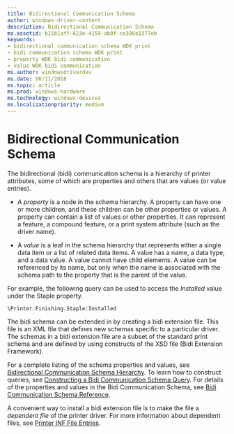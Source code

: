 ```yaml
---
title: Bidirectional Communication Schema
author: windows-driver-content
description: Bidirectional Communication Schema
ms.assetid: b15b1aff-623e-4159-ab0f-ce386a1377eb
keywords:
- bidirectional communication schema WDK print
- bidi communication schema WDK print
- property WDK bidi communication
- value WDK bidi communication
ms.author: windowsdriverdev
ms.date: 06/11/2018
ms.topic: article
ms.prod: windows-hardware
ms.technology: windows-devices
ms.localizationpriority: medium
---
```


# Bidirectional Communication Schema


The bidirectional (bidi) communication schema is a hierarchy of printer attributes, some of which are properties and others that are values (or value entries).

-   A *property* is a node in the schema hierarchy. A property can have one or more children, and these children can be other properties or values. A property can contain a list of values or other properties. It can represent a feature, a compound feature, or a print system attribute (such as the driver name).

-   A *value* is a leaf in the schema hierarchy that represents either a single data item or a list of related data items. A value has a name, a data type, and a data value. A value cannot have child elements. A value can be referenced by its name, but only when the name is associated with the schema path to the property that is the parent of the value.

For example, the following query can be used to access the *Installed* value under the Staple property.

`\Printer.Finishing.Staple:Installed`

The bidi schema can be extended in by creating a bidi extension file. This file is an XML file that defines new schemas specific to a particular driver. The schemas in a bidi extension file are a subset of the standard print schema and are defined by using constructs of the XSD file (Bidi Extension Framework).

For a complete listing of the schema properties and values, see [Bidirectional Communication Schema Hierarchy](bidirectional-communication-schema-hierarchy.md). To learn how to construct queries, see [Constructing a Bidi Communication Schema Query](constructing-a-bidi-communication-schema-query.md). For details of the properties and values in the Bidi Communication Schema, see [Bidi Communication Schema Reference](bidi-communications-schema-reference.md).

A convenient way to install a bidi extension file is to make the file a *dependent file* of the printer driver. For more information about dependent files, see [Printer INF File Entries](printer-inf-file-entries.md).
